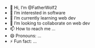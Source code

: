 - 👋 Hi, I’m @FatherWolf2
- 👀 I’m interested in software
- 🌱 I’m currently learning web dev
- 💞️ I’m looking to collaborate on web dev
- 📫 How to reach me ...
- 😄 Pronouns: ...
- ⚡ Fun fact: ...

<!---
FatherWolf2/FatherWolf2 is a ✨ special ✨ repository because its `README.md` (this file) appears on your GitHub profile.
You can click the Preview link to take a look at your changes.
--->
